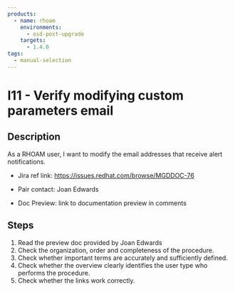 ```yaml
---
products:
  - name: rhoam
    environments:
      - osd-post-upgrade
    targets:
      - 1.4.0
tags:
  - manual-selection
---
```


# I11 - Verify modifying custom parameters email

## Description

As a RHOAM user, I want to modify the email addresses that receive alert notifications.

- Jira ref link: https://issues.redhat.com/browse/MGDDOC-76

- Pair contact: Joan Edwards

* Doc Preview: link to documentation preview in comments

## Steps

1. Read the preview doc provided by Joan Edwards
2. Check the organization, order and completeness of the procedure.
3. Check whether important terms are accurately and sufficiently defined.
4. Check whether the overview clearly identifies the user type who performs the procedure.
5. Check whether the links work correctly.
